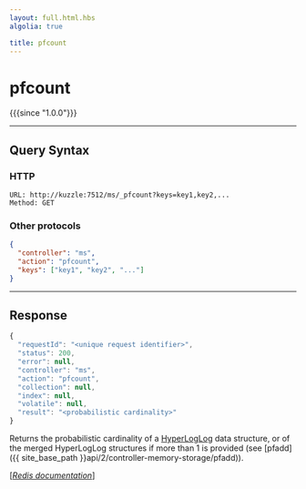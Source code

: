 ```yaml
---
layout: full.html.hbs
algolia: true

title: pfcount
---
```


# pfcount

{{{since "1.0.0"}}}




---

## Query Syntax

### HTTP

```http
URL: http://kuzzle:7512/ms/_pfcount?keys=key1,key2,...
Method: GET
```

### Other protocols


```json
{
  "controller": "ms",
  "action": "pfcount",
  "keys": ["key1", "key2", "..."]
}
```

---

## Response

```javascript
{
  "requestId": "<unique request identifier>",
  "status": 200,
  "error": null,
  "controller": "ms",
  "action": "pfcount",
  "collection": null,
  "index": null,
  "volatile": null,
  "result": "<probabilistic cardinality>"
}
```

Returns the probabilistic cardinality of a [HyperLogLog](https://en.wikipedia.org/wiki/HyperLogLog) data structure, or of the merged HyperLogLog structures if more than 1 is provided (see [pfadd]({{ site_base_path }}api/2/controller-memory-storage/pfadd)).

[[_Redis documentation_]](https://redis.io/commands/pfcount)
